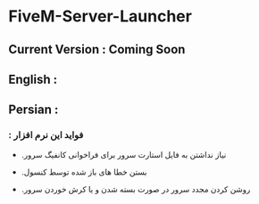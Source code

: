# FiveM-Server-Launcher

## Current Version : Coming Soon

## English :

## Persian :

### : فواید این نرم افزار

- .نیاز نداشتن به فایل استارت سرور برای فراخوانی کانفیگ سرور

- .بستن خطا های باز شده توسط کنسول

- .روشن کردن مجدد سرور در صورت بسته شدن و یا کرش خوردن سرور
